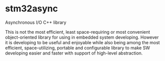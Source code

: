 # stm32async
Asynchronous I/O C++ library

This is not the most efficient, least space-requiring or most convenient  
object-oriented library for using in embedded system developing. However  
it is developing to be useful and enjoyable while also being among the most  
efficient, space-utilizing, portable and configurable library to make SW  
developing easier and faster with support of high-level abstraction.  
